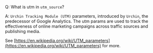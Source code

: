 Q: What is utm in `utm_source`?

A: `Urchin Tracking Module (UTM)` parameters, introduced by `Urchin`, the predecessor of Google Analytics. The utm params are used to track the effectiveness of online marketing campaigns across traffic sources and publishing media.

See [https://en.wikipedia.org/wiki/UTM_parameters](https://en.wikipedia.org/wiki/UTM_parameters) for more.
